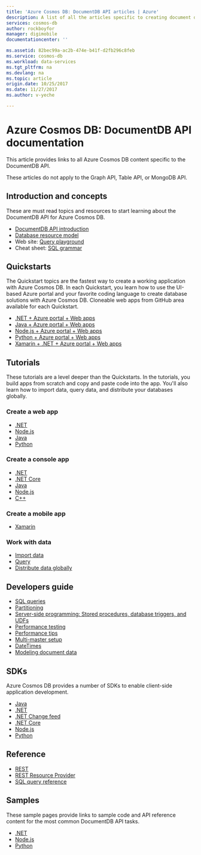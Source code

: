 ```yaml
---
title: 'Azure Cosmos DB: DocumentDB API articles | Azure'
description: A list of all the articles specific to creating document databases with the DocumentDB API in Azure Cosmos DB. 
services: cosmos-db
author: rockboyfor
manager: digimobile
documentationcenter: ''

ms.assetid: 82bec99a-ac2b-474e-b41f-d2fb296c8feb
ms.service: cosmos-db
ms.workload: data-services
ms.tgt_pltfrm: na
ms.devlang: na
ms.topic: article
origin.date: 10/25/2017
ms.date: 11/27/2017
ms.author: v-yeche

---
```

# Azure Cosmos DB: DocumentDB API documentation

This article provides links to all Azure Cosmos DB content specific to the DocumentDB API.

These articles do not apply to the Graph API, Table API, or MongoDB API. 

## Introduction and concepts

These are must read topics and resources to start learning about the DocumentDB API for Azure Cosmos DB.

- [DocumentDB API introduction](documentdb-introduction.md)
- [Database resource model](documentdb-resources.md)
- Web site: [Query playground](https://www.documentdb.com/sql/demo)
- Cheat sheet: [SQL grammar](documentdb-sql-query-cheat-sheet.md)

## Quickstarts

The Quickstart topics are the fastest way to create a working application with Azure Cosmos DB. In each Quickstart, you learn how to use the UI-based Azure portal and your favorite coding language to create database solutions with Azure Cosmos DB. Cloneable web apps from GitHub area available for each Quickstart. 

- [.NET + Azure portal + Web apps](create-documentdb-dotnet.md)
- [Java + Azure portal + Web apps](create-documentdb-java.md)
- [Node.js + Azure portal + Web apps](create-documentdb-nodejs.md)
- [Python + Azure portal + Web apps](create-documentdb-python.md)
- [Xamarin + .NET + Azure portal + Web apps](create-documentdb-xamarin-dotnet.md)

## Tutorials

These tutorials are a level deeper than the Quickstarts. In the tutorials, you build apps from scratch and copy and paste code into the app. You'll also learn how to import data, query data, and distribute your databases globally.

### Create a web app

- [.NET](documentdb-dotnet-application.md)
- [Node.js](documentdb-nodejs-application.md) 
- [Java](documentdb-java-application.md)
- [Python](documentdb-python-application.md)

### Create a console app

- [.NET](documentdb-get-started.md)
- [.NET Core](documentdb-dotnetcore-get-started.md) 
- [Java](documentdb-java-get-started.md) 
- [Node.js](documentdb-nodejs-get-started.md) 
- [C++](documentdb-cpp-get-started.md)

### Create a mobile app

- [Xamarin](mobile-apps-with-xamarin.md)

### Work with data

- [Import data](import-data.md)
- [Query](tutorial-query-documentdb.md)
- [Distribute data globally](tutorial-global-distribution-documentdb.md)

<!-- Not Available ### Work with Azure Functions -->
## Developers guide

- [SQL queries](documentdb-sql-query.md)
- [Partitioning](documentdb-partition-data.md)
- [Server-side programming: Stored procedures, database triggers, and UDFs](programming.md)
- [Performance testing](performance-testing.md)
- [Performance tips](performance-tips.md)
- [Multi-master setup](multi-region-writers.md)
- [DateTimes](working-with-dates.md)
- [Modeling document data](modeling-data.md) 

## SDKs

Azure Cosmos DB provides a number of SDKs to enable client-side application development.

- [Java](documentdb-sdk-java.md)
- [.NET](documentdb-sdk-dotnet.md)
- [.NET Change feed](documentdb-sdk-dotnet-changefeed.md)
- [.NET Core](documentdb-sdk-dotnet-core.md)
- [Node.js](documentdb-sdk-node.md)
- [Python](documentdb-sdk-python.md)

## Reference

- [REST](https://docs.microsoft.com/rest/api/documentdb/)
- [REST Resource Provider](https://docs.microsoft.com/rest/api/documentdbresourceprovider/)
- [SQL query reference](documentdb-sql-query-reference.md)
<!-- Not Available on - [Azure Functions reference](../azure-functions/functions-bindings-documentdb.md) -->

## Samples

These sample pages provide links to sample code and API reference content for the most common DocumentDB API tasks.

- [.NET](documentdb-dotnet-samples.md)
- [Node.js](documentdb-nodejs-samples.md)
- [Python](documentdb-python-samples.md)

<!-- Update_Description: new articles on documentdb index page -->
